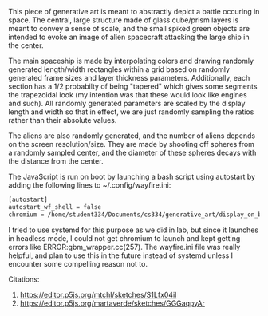This piece of generative art is meant to abstractly depict a battle occuring in space. The central, large structure made of glass cube/prism layers is meant to convey a sense of scale, and the small spiked green objects are intended to evoke an image of alien spacecraft attacking the large ship in the center. 

The main spaceship is made by interpolating colors and drawing randomly generated length/width rectangles within a grid based on randomly generated frame sizes and layer thickness parameters. Additionally, each section has a 1/2 probabilty of being "tapered" which gives some segments the trapezoidal look (my intention was that these would look like engines and such). All randomly generated parameters are scaled by the display length and width so that in effect, we are just randomly sampling the ratios rather than their absolute values.

The aliens are also randomly generated, and the number of aliens depends on the screen resolution/size. They are made by shooting off spheres from a randomly sampled center, and the diameter of these spheres decays with the distance from the center. 

The JavaScript is run on boot by launching a bash script using autostart by adding the following lines to ~/.config/wayfire.ini:

```bash
[autostart]
autostart_wf_shell = false
chromium = /home/student334/Documents/cs334/generative_art/display_on_boot.sh
```

I tried to use systemd for this purpose as we did in lab, but since it launches in headless mode, I could not get chromium to launch and kept getting errors like ERROR:gbm_wrapper.cc(257). The wayfire.ini file was really helpful, and plan to use this in the future instead of systemd unless I encounter some compelling reason not to.

Citations:
1. https://editor.p5js.org/mtchl/sketches/S1Lfx04il
2. https://editor.p5js.org/martaverde/sketches/GGGaqpyAr
